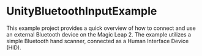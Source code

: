 # UnityBluetoothInputExample
This example project provides a quick overview of how to connect and use an external Bluetooth device on the Magic Leap 2. The example utilizes a simple Bluetooth hand scanner, connected as a Human Interface Device (HID).
